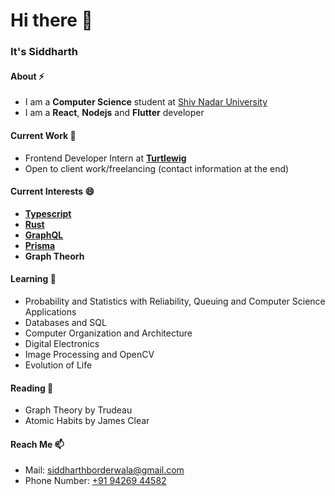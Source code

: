 # Hi there 👋

### It's Siddharth

#### About ⚡
- I am a **Computer Science** student at [Shiv Nadar University](https://snu.edu.in)
- I am a **React**, **Nodejs** and **Flutter** developer

#### Current Work 🔭
- Frontend Developer Intern at **[Turtlewig](https://turtlewig.com)**
- Open to client work/freelancing (contact information at the end)

#### Current Interests 😄
- **[Typescript](https://typescriptlang.org)**
- **[Rust](https://rust-lang.org)**
- **[GraphQL](https://graphql.org)**
- **[Prisma](https://prisma.io)**
- **Graph Theorh**

#### Learning 📓
- Probability and Statistics with Reliability, Queuing and Computer Science Applications
- Databases and SQL
- Computer Organization and Architecture
- Digital Electronics
- Image Processing and OpenCV
- Evolution of Life

#### Reading 📖
- Graph Theory by Trudeau
- Atomic Habits by James Clear

#### Reach Me 📫
- Mail: [siddharthborderwala@gmail.com](mailto:siddharthborderwala@gmail.com)
- Phone Number: [+91 94269 44582](tel:+919426944582)
